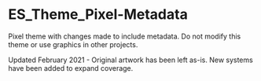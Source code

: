 # ES_Theme_Pixel-Metadata
Pixel theme with changes made to include metadata.
Do not modify this theme or use graphics in other projects.

Updated February 2021 - Original artwork has been left as-is. New systems have been added to expand coverage.

